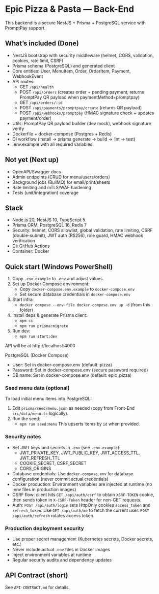 # Epic Pizza & Pasta — Back-End

This backend is a secure NestJS + Prisma + PostgreSQL service with PromptPay support.

## What’s included (Done)
- NestJS bootstrap with security middleware (helmet, CORS, validation, cookies, rate limit, CSRF)
- Prisma schema (PostgreSQL) and generated client
- Core entities: User, MenuItem, Order, OrderItem, Payment, WebhookEvent
- API routes:
  - GET `/api/health`
  - POST `/api/orders` (creates order + pending payment; returns PromptPay QR payload when paymentMethod=promptpay)
  - GET `/api/orders/:id`
  - POST `/api/payments/promptpay/create` (returns QR payload)
  - POST `/api/webhooks/promptpay` (HMAC signature check + updates payment/order)
- Utils: PromptPay QR payload builder (dev mock), webhook signature verify
- Dockerfile + docker-compose (Postgres + Redis)
- CI workflow (install → prisma generate → build → lint → test)
- .env.example with all required variables

## Not yet (Next up)
- OpenAPI/Swagger docs
- Admin endpoints (CRUD for menu/users/orders)
- Background jobs (BullMQ) for email/print/sheets
- Rate limiting and mTLS/WAF hardening
- Tests (unit/integration) coverage

## Stack
- Node.js 20, NestJS 10, TypeScript 5
- Prisma ORM, PostgreSQL 16, Redis 7
- Security: helmet, CORS allowlist, global validation, rate limiting, CSRF (double-submit), JWT auth (RS256), role guard, HMAC webhook verification
- CI: GitHub Actions
- Container: Docker

## Quick start (Windows PowerShell)
1. Copy `.env.example` to `.env` and adjust values.
2. Set up Docker Compose environment:
   - Copy `docker-compose.env.example` to `docker-compose.env`
   - Set secure database credentials in `docker-compose.env`
3. Start infra:
   - `docker compose --env-file docker-compose.env up -d`  (from this folder)
4. Install deps & generate Prisma client:
   - `npm ci`
   - `npm run prisma:migrate`
5. Run dev:
   - `npm run start:dev`

API will be at http://localhost:4000

PostgreSQL (Docker Compose)
- User: Set in docker-compose.env (default: pizza)
- Password: Set in docker-compose.env (secure password required)
- DB name: Set in docker-compose.env (default: epic_pizza)

### Seed menu data (optional)
To load initial menu items into PostgreSQL:
1. Edit `prisma/seed/menu.json` as needed (copy from Front-End `src/data/menu.ts` logically).
2. Run the seed:
   - `npm run seed:menu`
This upserts items by `id` when provided.

### Security notes
- Set JWT keys and secrets in `.env` (see `.env.example`):
   - JWT_PRIVATE_KEY, JWT_PUBLIC_KEY, JWT_ACCESS_TTL, JWT_REFRESH_TTL
   - COOKIE_SECRET, CSRF_SECRET
   - CORS_ORIGINS
- Database credentials: Use `docker-compose.env` for database configuration (never commit actual credentials)
- Docker production: Environment variables are injected at runtime (no .env files in production images)
- CSRF flow: client hits `GET /api/auth/csrf` to obtain `XSRF-TOKEN` cookie, then sends token in `X-CSRF-Token` header for non-GET requests.
- Auth: `POST /api/auth/login` sets HttpOnly cookies `access_token` and `refresh_token`. Use `GET /api/auth/me` to fetch the current user. `POST /api/auth/refresh` rotates access token.

### Production deployment security
- Use proper secret management (Kubernetes secrets, Docker secrets, etc.)
- Never include actual `.env` files in Docker images
- Inject environment variables at runtime
- Regular security audits and dependency updates

## API Contract (short)
See `API-CONTRACT.md` for details.
